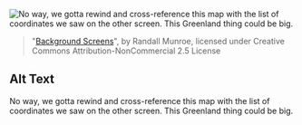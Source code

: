 ![No way, we gotta rewind and cross-reference this map with the list of coordinates we saw on the other screen. This Greenland thing could be big.](https://imgs.xkcd.com/comics/background_screens.png)
> "[Background Screens](https://xkcd.com/1451/)", by Randall Munroe, licensed under Creative Commons Attribution-NonCommercial 2.5 License

## Alt Text
No way, we gotta rewind and cross-reference this map with the list of coordinates we saw on the other screen. This Greenland thing could be big.
